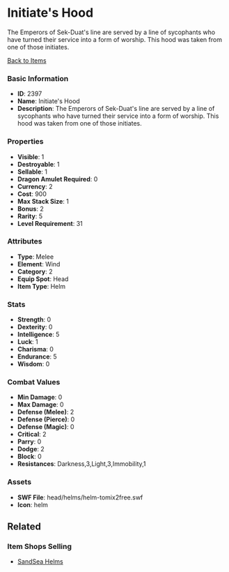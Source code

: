 # Initiate's Hood

The Emperors of Sek-Duat's line are served by a line of sycophants who have turned their service into a form of worship.  This hood was taken from one of those initiates.

[Back to Items](../items.md)

### Basic Information

- **ID**: 2397
- **Name**: Initiate&#039;s Hood
- **Description**: The Emperors of Sek-Duat&#039;s line are served by a line of sycophants who have turned their service into a form of worship.  This hood was taken from one of those initiates.

### Properties

- **Visible**: 1
- **Destroyable**: 1
- **Sellable**: 1
- **Dragon Amulet Required**: 0
- **Currency**: 2
- **Cost**: 900
- **Max Stack Size**: 1
- **Bonus**: 2
- **Rarity**: 5
- **Level Requirement**: 31

### Attributes

- **Type**: Melee
- **Element**: Wind
- **Category**: 2
- **Equip Spot**: Head
- **Item Type**: Helm

### Stats

- **Strength**: 0
- **Dexterity**: 0
- **Intelligence**: 5
- **Luck**: 1
- **Charisma**: 0
- **Endurance**: 5
- **Wisdom**: 0

### Combat Values

- **Min Damage**: 0
- **Max Damage**: 0
- **Defense (Melee)**: 2
- **Defense (Pierce)**: 0
- **Defense (Magic)**: 0
- **Critical**: 2
- **Parry**: 0
- **Dodge**: 2
- **Block**: 0
- **Resistances**: Darkness,3,Light,3,Immobility,1

### Assets

- **SWF File**: head/helms/helm-tomix2free.swf
- **Icon**: helm

## Related

### Item Shops Selling

- [SandSea Helms](../item-shops/100-sandsea-helms.md)


